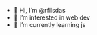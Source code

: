 - 👋 Hi, I’m @rfllsdas
- 👀 I’m interested in web dev
- 🌱 I’m currently learning js

<!---
rfllsdas/rfllsdas is a ✨ special ✨ repository because its `README.md` (this file) appears on your GitHub profile.
You can click the Preview link to take a look at your changes.
--->
